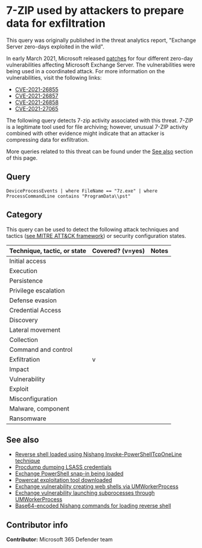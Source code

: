 # 7-ZIP used by attackers to prepare data for exfiltration

This query was originally published in the threat analytics report, "Exchange Server zero-days exploited in the wild".

In early March 2021, Microsoft released [patches](https://msrc-blog.microsoft.com/2021/03/02/multiple-security-updates-released-for-exchange-server/) for four different zero-day vulnerabilities affecting Microsoft Exchange Server. The vulnerabilities were being used in a coordinated attack. For more information on the vulnerabilities, visit the following links:

* [CVE-2021-26855](https://nvd.nist.gov/vuln/detail/CVE-2021-26855)
* [CVE-2021-26857](https://nvd.nist.gov/vuln/detail/CVE-2021-26857)
* [CVE-2021-26858](https://nvd.nist.gov/vuln/detail/CVE-2021-26858)
* [CVE-2021-27065](https://nvd.nist.gov/vuln/detail/CVE-2021-27065)

The following query detects 7-zip activity associated with this threat. 7-ZIP is a legitimate tool used for file archiving; however, unusual 7-ZIP activity combined with other evidence might indicate that an attacker is compressing data for exfiltration.

More queries related to this threat can be found under the [See also](#See-also) section of this page.

## Query

```Kusto
DeviceProcessEvents | where FileName == "7z.exe" | where ProcessCommandLine contains "ProgramData\\pst"
```

## Category

This query can be used to detect the following attack techniques and tactics ([see MITRE ATT&CK framework](https://attack.mitre.org/)) or security configuration states.

| Technique, tactic, or state | Covered? (v=yes) | Notes |
|------------------------|----------|-------|
| Initial access |  |  |
| Execution |  |  |
| Persistence |  |  | 
| Privilege escalation |  |  |
| Defense evasion |  |  | 
| Credential Access |  |  | 
| Discovery |  |  | 
| Lateral movement |  |  | 
| Collection |  |  | 
| Command and control |  |  | 
| Exfiltration | v |  | 
| Impact |  |  |
| Vulnerability |  |  |
| Exploit |  |  |
| Misconfiguration |  |  |
| Malware, component |  |  |
| Ransomware |  |  |

## See also

* [Reverse shell loaded using Nishang Invoke-PowerShellTcpOneLine technique](../Execution/reverse-shell-nishang.md)
* [Procdump dumping LSASS credentials](../Credential%20Access/procdump-lsass-credentials.md)
* [Exchange PowerShell snap-in being loaded](./exchange-powershell-snapin-loaded.md)
* [Powercat exploitation tool downloaded](../Delivery/powercat-download.md)
* [Exchange vulnerability creating web shells via UMWorkerProcess](../Execution/umworkerprocess-creating-webshell.md)
* [Exchange vulnerability launching subprocesses through UMWorkerProcess](../Execution/umworkerprocess-unusual-subprocess-activity.md)
* [Base64-encoded Nishang commands for loading reverse shell](../Execution/reverse-shell-nishang-base64.md)

## Contributor info

**Contributor:** Microsoft 365 Defender team
